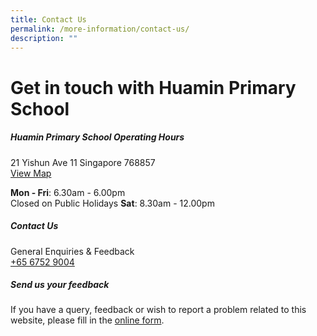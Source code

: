 ```yaml
---
title: Contact Us
permalink: /more-information/contact-us/
description: ""
---
```

# Get in touch with Huamin Primary School
##### **Huamin Primary School Operating Hours**

21 Yishun Ave 11 Singapore 768857 <br>
[View Map](https://goo.gl/maps/JQeiGY3jiKcEVX3K8)

**Mon - Fri**:&nbsp;6.30am - 6.00pm  
Closed on Public Holidays
**Sat**:&nbsp;8.30am - 12.00pm

##### **Contact Us**

General Enquiries &amp; Feedback <br>
[+65 6752 9004](tel:+6567529004)

##### Send us your feedback

If you have a query, feedback or wish to report a problem related to this website, please fill in the&nbsp;[online form](https://www.form.gov.sg/5d2e8516ca362b00110a9427).